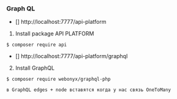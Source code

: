 ### Graph QL 

- [] http://localhost:7777/api-platform

1. Install package API PLATFORM
```
$ composer require api
```


- [] http://localhost:7777/api-platform/graphql
2. Install GraphQL 
```
$ composer require webonyx/graphql-php

в GraphQL edges + node вставятся когда у нас связь OneToMany
   
```

